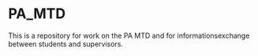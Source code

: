 # PA_MTD
This is a repository for work on the PA MTD and for informationsexchange between students and supervisors.
